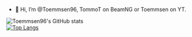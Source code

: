 - 👋 Hi, I’m @Toemmsen96, TommoT on BeamNG or Toemmsen on YT.

![Toemmsen96's GitHub stats](https://github-readme-stats.vercel.app/api?username=Toemmsen96&show_icons=true&theme=radical)  
[![Top Langs](https://github-readme-stats.vercel.app/api/top-langs/?username=Toemmsen96&theme=radical&exclude_repo=CatanCustomServers)](https://github.com/anuraghazra/github-readme-stats)
